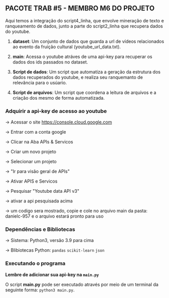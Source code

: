 ## PACOTE TRAB #5 - MEMBRO M6 DO PROJETO

Aqui temos a integração do script4_linha, que envolve mineração de texto e ranqueamento de dados, junto a parte do script2_linha que recupera dados do youtube.

1. **dataset**: Um conjunto de dados que guarda a url de vídeos relacionados ao evento da fruição cultural (youtube_url_data.txt).

2. **main**: Acessa o youtube atráves de uma api-key para recuperar os dados dos ids passados no dataset.

3. **Script de dados**: Um script que automatiza a geração da estrutura dos dados recuperados do youtube, e realiza seu ranquemanto de relevância para o usúario.

4. **Script de arquivos**: Um script que coordena a leitura de arquivos e a criação dos mesmo de forma automatizada.


### Adquirir a api-key de acesso ao youtube
-> Acessar o site https://console.cloud.google.com

-> Entrar com a conta google

-> Clicar na Aba APIs & Servicos

-> Criar um novo projeto

-> Selecionar um projeto

-> "Ir para visão geral de APIs"

-> Ativar APIS e Servicos

-> Pesquisar "Youtube data API v3"

-> ativar a api pesquisada acima

-> um codigo sera mostrado, copie e cole no arquivo main da pasta: danielc-957 e o arquivo estará pronto para uso


### Dependências e Bibliotecas 
-> Sistema: Python3, versão 3.9 para cima

-> Blibiotecas Python: 
    `pandas`
    `scikit-learn`
    `json`


### Executando o programa
**Lembre de adicionar sua api-key na `main.py`**

O script **main.py** pode ser executado através por meio de um terminal da seguinte forma: `python3 main.py`.
